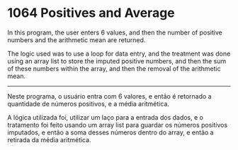 # 1064 Positives and Average
In this program, the user enters 6 values, and then the number of positive numbers and the arithmetic mean are returned.

The logic used was to use a loop for data entry, and the treatment was done using an array list to store the imputed positive numbers, and then the sum of these numbers within the array, and then the removal of the arithmetic mean.  
___

Neste programa, o usuário entra com 6 valores, e então é retornado a quantidade de números positivos, e a média aritmética.

A lógica utilizada foi, utilizar um laço para a entrada dos dados, e o tratamento foi feito usando um array list para guardar os números positivos imputados, e então a soma desses números dentro do array, e então a retirada da média aritmética.
